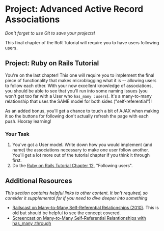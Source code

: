 # Project: Advanced Active Record Associations
<!-- *Estimated Time: 4-6 hrs* -->

*Don't forget to use Git to save your projects!*

This final chapter of the RoR Tutorial will require you to have users following users.

## Project: Ruby on Rails Tutorial

You're on the last chapter!  This one will require you to implement the final piece of functionality that makes microblogging what it is -- allowing users to follow each other.  With your now excellent knowledge of associations, you should be able to see that you'll run into some naming issues (you won't get too far with a User who `has_many :users`).  It's a many-to-many relationship that uses the SAME model for both sides ("self-referential")!

As an added bonus, you'll get a chance to touch a bit of AJAX when making it so the buttons for following don't actually refresh the page with each push.  Hooray learning!

### Your Task

1. You've got a User model.  Write down how you would implement (and name) the associations necessary to make one user follow another.  You'll get a lot more out of the tutorial chapter if you think it through first.
2. Do the [Ruby on Rails Tutorial Chapter 12](https://www.railstutorial.org/book/following_users), "Following users".

## Additional Resources

*This section contains helpful links to other content. It isn't required, so consider it supplemental for if you need to dive deeper into something*


* [Railscast on Many-to-Many Self-Referential Relationships (2010)](http://railscasts.com/episodes/163-self-referential-association?view=asciicast).  This is old but should be helpful to see the concept covered.
* [Screencast on Many-to-Many Self-Referential Relantionships with has_many :through](https://www.youtube.com/watch?v=PD0-efs7s_A)
